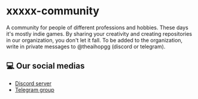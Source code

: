 # xxxxx-community
A community for people of different professions and hobbies. These days it's mostly indie games. By sharing your creativity and creating repositories in our organization, you don't let it fall.
To be added to the organization, write in private messages to @theaihopgg (discord or telegram).
## 💻 Our social medias
- [Discord server](https://discord.gg/72D3nPP5TG)
- [Telegram group](https://t.me/+O7LO37B0XdpiZGMy)
